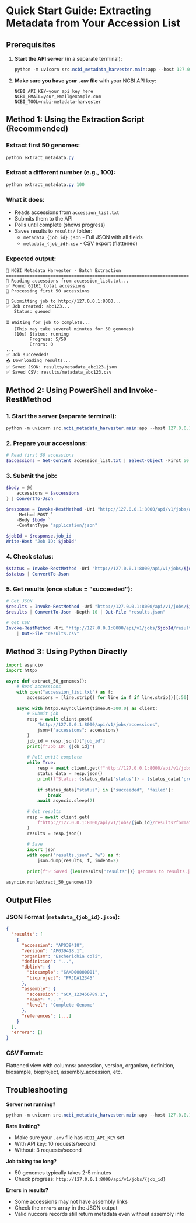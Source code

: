 # Quick Start Guide: Extracting Metadata from Your Accession List

## Prerequisites

1. **Start the API server** (in a separate terminal):
   ```powershell
   python -m uvicorn src.ncbi_metadata_harvester.main:app --host 127.0.0.1 --port 8000
   ```

2. **Make sure you have your `.env` file** with your NCBI API key:
   ```
   NCBI_API_KEY=your_api_key_here
   NCBI_EMAIL=your_email@example.com
   NCBI_TOOL=ncbi-metadata-harvester
   ```

## Method 1: Using the Extraction Script (Recommended)

### Extract first 50 genomes:
```powershell
python extract_metadata.py
```

### Extract a different number (e.g., 100):
```powershell
python extract_metadata.py 100
```

### What it does:
- Reads accessions from `accession_list.txt`
- Submits them to the API
- Polls until complete (shows progress)
- Saves results to `results/` folder:
  - `metadata_{job_id}.json` - Full JSON with all fields
  - `metadata_{job_id}.csv` - CSV export (flattened)

### Expected output:
```
🔬 NCBI Metadata Harvester - Batch Extraction
======================================================================
📖 Reading accessions from accession_list.txt...
✅ Found 61161 total accessions
🎯 Processing first 50 accessions

🚀 Submitting job to http://127.0.0.1:8000...
✅ Job created: abc123...
   Status: queued

⏳ Waiting for job to complete...
   (This may take several minutes for 50 genomes)
   [10s] Status: running
         Progress: 5/50
         Errors: 0
...
✅ Job succeeded!
📥 Downloading results...
✅ Saved JSON: results/metadata_abc123.json
✅ Saved CSV: results/metadata_abc123.csv
```

## Method 2: Using PowerShell and Invoke-RestMethod

### 1. Start the server (separate terminal):
```powershell
python -m uvicorn src.ncbi_metadata_harvester.main:app --host 127.0.0.1 --port 8000
```

### 2. Prepare your accessions:
```powershell
# Read first 50 accessions
$accessions = Get-Content accession_list.txt | Select-Object -First 50
```

### 3. Submit the job:
```powershell
$body = @{
    accessions = $accessions
} | ConvertTo-Json

$response = Invoke-RestMethod -Uri "http://127.0.0.1:8000/api/v1/jobs/accessions" `
    -Method POST `
    -Body $body `
    -ContentType "application/json"

$jobId = $response.job_id
Write-Host "Job ID: $jobId"
```

### 4. Check status:
```powershell
$status = Invoke-RestMethod -Uri "http://127.0.0.1:8000/api/v1/jobs/$jobId"
$status | ConvertTo-Json
```

### 5. Get results (once status = "succeeded"):
```powershell
# Get JSON
$results = Invoke-RestMethod -Uri "http://127.0.0.1:8000/api/v1/jobs/$jobId/results?format=json"
$results | ConvertTo-Json -Depth 10 | Out-File "results.json"

# Get CSV
Invoke-RestMethod -Uri "http://127.0.0.1:8000/api/v1/jobs/$jobId/results?format=csv" `
    | Out-File "results.csv"
```

## Method 3: Using Python Directly

```python
import asyncio
import httpx

async def extract_50_genomes():
    # Read accessions
    with open("accession_list.txt") as f:
        accessions = [line.strip() for line in f if line.strip()][:50]
    
    async with httpx.AsyncClient(timeout=300.0) as client:
        # Submit job
        resp = await client.post(
            "http://127.0.0.1:8000/api/v1/jobs/accessions",
            json={"accessions": accessions}
        )
        job_id = resp.json()["job_id"]
        print(f"Job ID: {job_id}")
        
        # Poll until complete
        while True:
            resp = await client.get(f"http://127.0.0.1:8000/api/v1/jobs/{job_id}")
            status_data = resp.json()
            print(f"Status: {status_data['status']} - {status_data['progress']}")
            
            if status_data["status"] in ["succeeded", "failed"]:
                break
            await asyncio.sleep(2)
        
        # Get results
        resp = await client.get(
            f"http://127.0.0.1:8000/api/v1/jobs/{job_id}/results?format=json"
        )
        results = resp.json()
        
        # Save
        import json
        with open("results.json", "w") as f:
            json.dump(results, f, indent=2)
        
        print(f"✅ Saved {len(results['results'])} genomes to results.json")

asyncio.run(extract_50_genomes())
```

## Output Files

### JSON Format (`metadata_{job_id}.json`):
```json
{
  "results": [
    {
      "accession": "AP039418",
      "version": "AP039418.1",
      "organism": "Escherichia coli",
      "definition": "...",
      "dblink": {
        "biosample": "SAMD00000001",
        "bioproject": "PRJDA12345"
      },
      "assembly": {
        "accession": "GCA_123456789.1",
        "name": "...",
        "level": "Complete Genome"
      },
      "references": [...]
    }
  ],
  "errors": []
}
```

### CSV Format:
Flattened view with columns: accession, version, organism, definition, biosample, bioproject, assembly_accession, etc.

## Troubleshooting

**Server not running?**
```powershell
python -m uvicorn src.ncbi_metadata_harvester.main:app --host 127.0.0.1 --port 8000
```

**Rate limiting?**
- Make sure your `.env` file has `NCBI_API_KEY` set
- With API key: 10 requests/second
- Without: 3 requests/second

**Job taking too long?**
- 50 genomes typically takes 2-5 minutes
- Check progress: `http://127.0.0.1:8000/api/v1/jobs/{job_id}`

**Errors in results?**
- Some accessions may not have assembly links
- Check the `errors` array in the JSON output
- Valid nuccore records still return metadata even without assembly info
